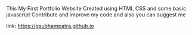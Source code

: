 This My First Portfolio Website 
Created using HTML CSS and some basic javascript
Contribute and improve my code 
and also you can suggest me

link: https://gsubhampatra.github.io
